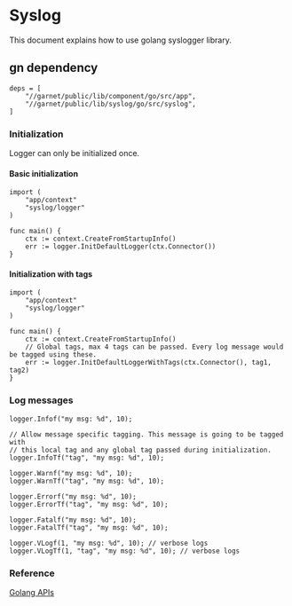 # Syslog

This document explains how to use golang syslogger library.


## gn dependency

```
deps = [
    "//garnet/public/lib/component/go/src/app",
    "//garnet/public/lib/syslog/go/src/syslog",
]
```

### Initialization

Logger can only be initialized once.

#### Basic initialization

```golang
import (
    "app/context"
    "syslog/logger"
)

func main() {
    ctx := context.CreateFromStartupInfo()
    err := logger.InitDefaultLogger(ctx.Connector())
}
```

#### Initialization with tags

```golang
import (
    "app/context"
    "syslog/logger"
)

func main() {
    ctx := context.CreateFromStartupInfo()
    // Global tags, max 4 tags can be passed. Every log message would be tagged using these.
    err := logger.InitDefaultLoggerWithTags(ctx.Connector(), tag1, tag2)
}
```

### Log messages

```golang
logger.Infof("my msg: %d", 10);

// Allow message specific tagging. This message is going to be tagged with
// this local tag and any global tag passed during initialization.
logger.InfoTf("tag", "my msg: %d", 10);

logger.Warnf("my msg: %d", 10);
logger.WarnTf("tag", "my msg: %d", 10);

logger.Errorf("my msg: %d", 10);
logger.ErrorTf("tag", "my msg: %d", 10);

logger.Fatalf("my msg: %d", 10);
logger.FatalTf("tag", "my msg: %d", 10);

logger.VLogf(1, "my msg: %d", 10); // verbose logs
logger.VLogTf(1, "tag", "my msg: %d", 10); // verbose logs
```

### Reference
[Golang APIs](https://fuchsia.googlesource.com/garnet/+/master/public/lib/syslog/go/src/syslog/logger/logger.go)
